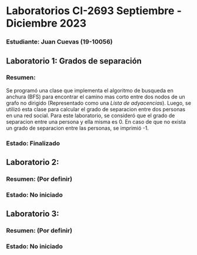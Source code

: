 # Laboratorios CI-2693 Septiembre - Diciembre 2023

### Estudiante: Juan Cuevas (19-10056)

## Laboratorio 1: Grados de separación

### Resumen:
Se programó una clase que implementa el algoritmo de busqueda en anchura (BFS) para encontrar el camino mas corto entre dos nodos de un grafo no dirigido (Representado como una *Lista de adyacencias*). Luego, se utilizó esta clase para calcular el grado de separacion entre dos personas en una red social. Para este laboratorio, se consideró que el grado de separacion entre una persona y ella misma es 0. En caso de que no exista un grado de separacion entre las personas, se imprimió -1.

### Estado: Finalizado

## Laboratorio 2:

### Resumen: (Por definir)

### Estado: No iniciado

## Laboratorio 3:

### Resumen: (Por definir)

### Estado: No iniciado